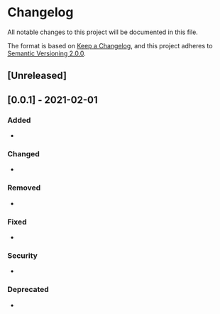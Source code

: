 # Changelog
All notable changes to this project will be documented in this file.

The format is based on [Keep a Changelog](https://keepachangelog.com/en/1.0.0/),
and this project adheres to [Semantic Versioning 2.0.0](https://semver.org/spec/v2.0.0.html).

## [Unreleased]

## [0.0.1] - 2021-02-01
### Added
- 

### Changed
- 

### Removed
-

### Fixed
-

### Security
-

### Deprecated
-
